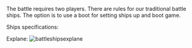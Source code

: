 The battle requires two players. 
There are rules for our traditional battle ships. 
The option is to use a boot for setting ships up and boot game. 

Ships specifications:


Explane:
![battleshipsexplane](https://user-images.githubusercontent.com/34347865/45175378-005e3a00-b216-11e8-91ca-14998d17d1d5.gif)

